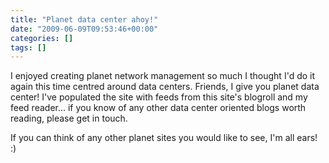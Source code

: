 ```yaml
---
title: "Planet data center ahoy!"
date: "2009-06-09T09:53:46+00:00"
categories: []
tags: []
---
```


I enjoyed creating planet network management so much I thought I'd do it again this time centred around data centers. Friends, I give you planet data center! I've populated the site with feeds from this site's blogroll and my feed reader... if you know of any other data center oriented blogs worth reading, please get in touch.

If you can think of any other planet sites you would like to see, I'm all ears! :)
